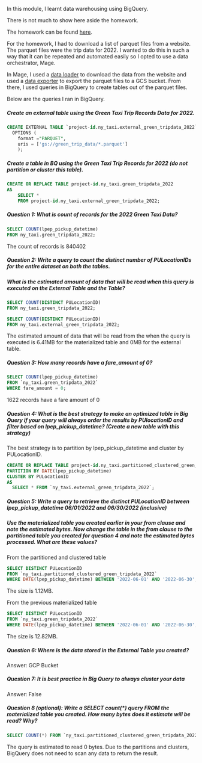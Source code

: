 In this module, I learnt data warehousing using BigQuery.

There is not much to show here aside the homework.

The homework can be found [here](https://github.com/DataTalksClub/data-engineering-zoomcamp/blob/main/cohorts/2024/03-data-warehouse/homework.md).

For the homework, I had to download a list of parquet files from a website. The parquet files were the trip data for 2022. I wanted to do this in such a way that it can be repeated and automated easily so I opted to use a data orchestrator, Mage.

In Mage, I used a [data loader](extract_parquet_files.py) to download the data from the website and used a [data exporter](parquet_to_gcs.py) to export the parquet files to a GCS bucket. From there, I used queries in BigQuery to create tables out of the parquet files.

Below are the queries I ran in BigQuery.

##### Create an external table using the Green Taxi Trip Records Data for 2022.

```sql
CREATE EXTERNAL TABLE `project-id.ny_taxi.external_green_tripdata_2022`
  OPTIONS (
    format ="PARQUET",
    uris = ['gs://green_trip_data/*.parquet']
    );
```

##### Create a table in BQ using the Green Taxi Trip Records for 2022 (do not partition or cluster this table).

```sql
CREATE OR REPLACE TABLE project-id.ny_taxi.green_tripdata_2022 
AS 
    SELECT * 
    FROM project-id.ny_taxi.external_green_tripdata_2022;
```

##### Question 1: What is count of records for the 2022 Green Taxi Data?

```sql
SELECT COUNT(lpep_pickup_datetime) 
FROM ny_taxi.green_tripdata_2022;
```
The count of records is 840402

##### Question 2: Write a query to count the distinct number of PULocationIDs for the entire dataset on both the tables.
##### What is the estimated amount of data that will be read when this query is executed on the External Table and the Table?

```sql
SELECT COUNT(DISTINCT PULocationID) 
FROM ny_taxi.green_tripdata_2022;
```

```sql
SELECT COUNT(DISTINCT PULocationID) 
FROM ny_taxi.external_green_tripdata_2022;
```

The estimated amount of data that will be read from the when the query is executed is 6.41MB for the materialized table and 0MB for the external table.

##### Question 3: How many records have a fare_amount of 0?

```sql
SELECT COUNT(lpep_pickup_datetime) 
FROM `ny_taxi.green_tripdata_2022` 
WHERE fare_amount = 0;
```

1622 records have a fare amount of 0

##### Question 4: What is the best strategy to make an optimized table in Big Query if your query will always order the results by PUlocationID and filter based on lpep_pickup_datetime? (Create a new table with this strategy)

The best strategy is to partition by lpep_pickup_datetime and cluster by PULocationID.

```sql
CREATE OR REPLACE TABLE project-id.ny_taxi.partitioned_clustered_green_tripdata_2022
PARTITION BY DATE(lpep_pickup_datetime)
CLUSTER BY PULocationID
AS
  SELECT * FROM `ny_taxi.external_green_tripdata_2022`;
```

##### Question 5: Write a query to retrieve the distinct PULocationID between lpep_pickup_datetime 06/01/2022 and 06/30/2022 (inclusive)
##### Use the materialized table you created earlier in your from clause and note the estimated bytes. Now change the table in the from clause to the partitioned table you created for question 4 and note the estimated bytes processed. What are these values?

From the partitioned and clustered table
```sql
SELECT DISTINCT PULocationID
FROM `ny_taxi.partitioned_clustered_green_tripdata_2022`
WHERE DATE(lpep_pickup_datetime) BETWEEN '2022-06-01' AND '2022-06-30';
```
The size is 1.12MB.

From the previous materialized table
```sql
SELECT DISTINCT PULocationID
FROM `ny_taxi.green_tripdata_2022`
WHERE DATE(lpep_pickup_datetime) BETWEEN '2022-06-01' AND '2022-06-30';
```
The size is 12.82MB.

##### Question 6: Where is the data stored in the External Table you created? 
Answer: GCP Bucket

##### Question 7: It is best practice in Big Query to always cluster your data
Answer: False

##### Question 8 (optional): Write a SELECT count(*) query FROM the materialized table you created. How many bytes does it estimate will be read? Why?

```sql
SELECT COUNT(*) FROM `ny_taxi.partitioned_clustered_green_tripdata_2022`;
```

The query is estimated to read 0 bytes. Due to the partitions and clusters, BigQuery does not need to scan any data to return the result.